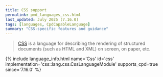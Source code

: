 ```yaml
---
title: CSS support
permalink: pmd_languages_css.html
last_updated: July 2025 (7.16.0)
tags: [languages, CpdCapableLanguage]
summary: "CSS-specific features and guidance"
---
```


> [CSS](https://www.w3.org/TR/css/) is a language for describing the rendering of structured documents (such as HTML and XML) on screen, on paper, etc.

{% include language_info.html name='Css' id='css' implementation='css::lang.css.CssLanguageModule' supports_cpd=true since='7.16.0' %}
